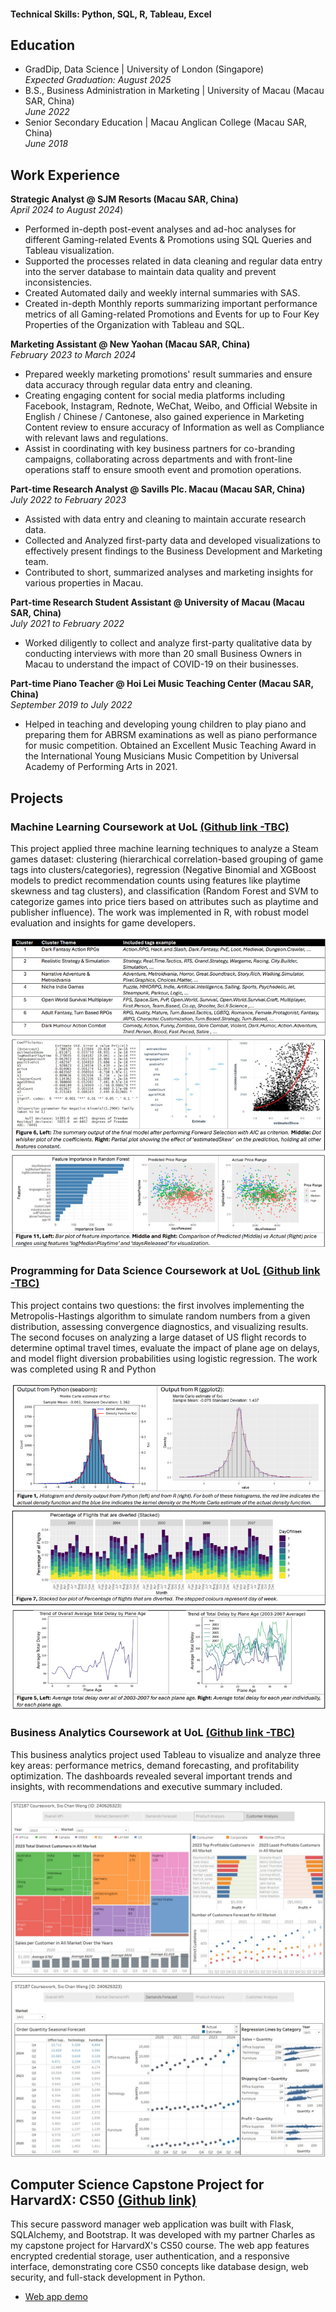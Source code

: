 #### Technical Skills: Python, SQL, R, Tableau, Excel

## Education
- GradDip, Data Science | University of London (Singapore)
  <br> _Expected Graduation: August 2025_
- B.S., Business Administration in Marketing | University of Macau (Macau SAR, China)
  <br> _June 2022_ 
- Senior Secondary Education | Macau Anglican College (Macau SAR, China)
  <br> _June 2018_
  
## Work Experience
**Strategic Analyst @ SJM Resorts (Macau SAR, China)**
<br> _April 2024 to August 2024_)
- Performed in-depth post-event analyses and ad-hoc analyses for different Gaming-related Events & Promotions using SQL Queries and Tableau visualization.
- Supported the processes related in data cleaning and regular data entry into the server database to maintain data quality and prevent inconsistencies.
- Created Automated daily and weekly internal summaries with SAS.
- Created in-depth Monthly reports summarizing important performance metrics of all Gaming-related Promotions and Events for up to Four Key Properties of the Organization with Tableau and SQL.

**Marketing Assistant @ New Yaohan (Macau SAR, China)** 
<br> _February 2023 to March 2024_
- Prepared weekly marketing promotions' result summaries and ensure data accuracy through regular data entry and cleaning.
- Creating engaging content for social media platforms including Facebook, Instagram, Rednote, WeChat, Weibo, and Official Website in English / Chinese / Cantonese, also gained experience in Marketing Content review to ensure accuracy of Information as well as Compliance with relevant laws and regulations.
- Assist in coordinating with key business partners for co-branding campaigns, collaborating across departments and with front-line operations staff to ensure smooth event and promotion operations. 

**Part-time Research Analyst @ Savills Plc. Macau (Macau SAR, China)** 
<br> _July 2022 to February 2023_
- Assisted with data entry and cleaning to maintain accurate research data.
- Collected and Analyzed first-party data and developed visualizations to effectively present findings to the Business Development and Marketing team.
- Contributed to short, summarized analyses and marketing insights for various properties in Macau.

**Part-time Research Student Assistant @ University of Macau (Macau SAR, China)** 
<br> _July 2021 to February 2022_
- Worked diligently to collect and analyze first-party qualitative data by conducting interviews with more than 20 small Business Owners in Macau to understand the impact of COVID-19 on their businesses.

**Part-time Piano Teacher @ Hoi Lei Music Teaching Center (Macau SAR, China)** 
<br> _September 2019 to July 2022_
- Helped in teaching and developing young children to play piano and preparing them for ABRSM examinations as well as piano performance for music competition. Obtained an Excellent Music Teaching Award in the International Young Musicians Music Competition by Universal Academy of Performing Arts in 2021.

## Projects
### Machine Learning Coursework at UoL [(Github link -TBC)](https://github.com/stevensio123)

This project applied three machine learning techniques to analyze a Steam games dataset: clustering (hierarchical correlation-based grouping of game tags into clusters/categories), regression (Negative Binomial and XGBoost models to predict recommendation counts using features like playtime skewness and tag clusters), and classification (Random Forest and SVM to categorize games into price tiers based on attributes such as playtime and publisher influence). The work was implemented in R, with robust model evaluation and insights for game developers.

[![ML Coursework](/assets/img/ml_coursework.png)](/portfolio/assets/img/ml_coursework.png)

### Programming for Data Science Coursework at UoL [(Github link -TBC)](https://github.com/stevensio123)

This project contains two questions: the first involves implementing the Metropolis-Hastings algorithm to simulate random numbers from a given distribution, assessing convergence diagnostics, and visualizing results. The second focuses on analyzing a large dataset of US flight records to determine optimal travel times, evaluate the impact of plane age on delays, and model flight diversion probabilities using logistic regression. The work was completed using R and Python

[![Programming Coursework](/assets/img/program_courswork.png)](/portfolio/assets/img/program_courswork.png)

### Business Analytics Coursework at UoL [(Github link -TBC)](https://github.com/stevensio123)

This business analytics project used Tableau to visualize and analyze three key areas: performance metrics, demand forecasting, and profitability optimization. The dashboards revealed several important trends and insights, with recommendations and executive summary included.

[![Sample dashboard1](/assets/img/biz_coursework1.jpg)](/portfolio/assets/img/biz_coursework1.jpg)
[![Sample dashboard2](/assets/img/biz_coursework2.jpg)](/portfolio/assets/img/biz_coursework2.jpg)

## Computer Science Capstone Project for HarvardX: CS50 [(Github link)](https://github.com/stevensio123/SafeKeep?tab=readme-ov-file)

This secure password manager web application was built with Flask, SQLAlchemy, and Bootstrap. It was developed with my partner Charles as my capstone project for HarvardX's CS50 course. The web app features encrypted credential storage, user authentication, and a responsive interface, demonstrating core CS50 concepts like database design, web security, and full-stack development in Python.

- [Web app demo](https://www.youtube.com/watch?v=DSxv5b84eWo)

